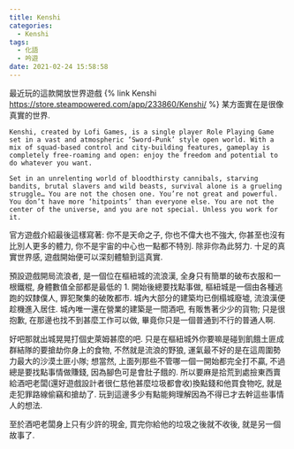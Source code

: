 ```yaml
---
title: Kenshi
categories:
  - Kenshi
tags:
  - 化語
  - 吟遊
date: 2021-02-24 15:58:58
---
```

最近玩的這款開放世界遊戲 {% link Kenshi https://store.steampowered.com/app/233860/Kenshi/ %} 某方面實在是很像真實的世界.

```
Kenshi, created by Lofi Games, is a single player Role Playing Game set in a vast and atmospheric ‘Sword-Punk’ style open world. With a mix of squad-based control and city-building features, gameplay is completely free-roaming and open: enjoy the freedom and potential to do whatever you want.

Set in an unrelenting world of bloodthirsty cannibals, starving bandits, brutal slavers and wild beasts, survival alone is a grueling struggle… You are not the chosen one. You’re not great and powerful. You don’t have more ‘hitpoints’ than everyone else. You are not the center of the universe, and you are not special. Unless you work for it.
```

官方遊戲介紹最後這樣寫著: 你不是天命之子, 你也不偉大也不強大, 你甚至也沒有比別人更多的體力, 你不是宇宙的中心也一點都不特別. 除非你為此努力. 十足的真實世界感, 遊戲開始便可以深刻體驗到這真實.

預設遊戲開局流浪者, 是一個位在樞紐城的流浪漢, 全身只有簡單的破布衣服和一根鐵棍, 身體數值全部都是最低的 1. 開始後總要找點事做, 樞紐城是一個由各種逃跑的奴隸僕人, 罪犯聚集的破敗都市. 城內大部分的建築均已倒榻城廢墟, 流浪漢便趁機進入居住. 城內唯一還在營業的建築是一間酒吧, 有販售著少少的貨物; 只是很抱歉, 在那邊也找不到甚麼工作可以做, 畢竟你只是一個普通到不行的普通人啊.

好吧那就出城晃晃打個史萊姆甚麼的吧. 只是在樞紐城外你要嘛是碰到飢餓土匪成群結隊的要搶劫你身上的食物, 不然就是流浪的野狼, 運氣最不好的是在這周圍勢力最大的沙漠土匪小隊; 想當然, 上面列那些不管哪一個一開始都完全打不贏, 不過總是要找點事情做賺錢, 因為腳色可是會肚子餓的. 所以要麻是拾荒到處撿東西賣給酒吧老闆(還好遊戲設計者很仁慈他甚麼垃圾都會收)換點錢和他買食物吃, 就是走犯罪路線偷竊和搶劫了. 玩到這邊多少有點能夠理解因為不得已才去幹這些事情人的想法.

至於酒吧老闆身上只有少許的現金, 買完你給他的垃圾之後就不收後, 就是另一個故事了.
